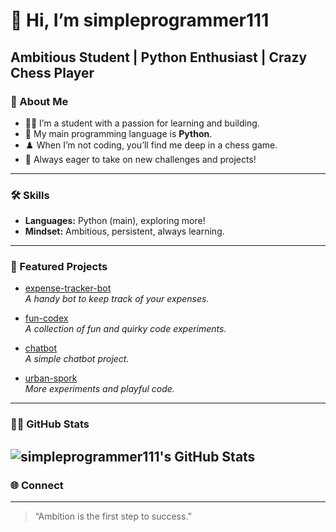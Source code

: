 # 👋 Hi, I’m simpleprogrammer111
**Ambitious Student | Python Enthusiast | Crazy Chess Player**
---
### 🎯 About Me
- 🧑‍🎓 I’m a student with a passion for learning and building.
- 🐍 My main programming language is **Python**.
- ♟️ When I’m not coding, you’ll find me deep in a chess game.
- 🚀 Always eager to take on new challenges and projects!
---
### 🛠️ Skills
- **Languages:** Python (main), exploring more!
- **Mindset:** Ambitious, persistent, always learning.
---
### 📌 Featured Projects

- [expense-tracker-bot](https://github.com/simpleprogrammer111/expense-tracker-bot)  
  _A handy bot to keep track of your expenses._

- [fun-codex](https://github.com/simpleprogrammer111/fun-codex)  
  _A collection of fun and quirky code experiments._
- [chatbot](https://github.com/simpleprogrammer111/chatbot)  
  _A simple chatbot project._
- [urban-spork](https://github.com/simpleprogrammer111/urban-spork)  
  _More experiments and playful code._
---
### 🧑‍💻 GitHub Stats
![simpleprogrammer111's GitHub Stats](https://github-readme-stats.vercel.app/api?username=simpleprogrammer111&show_icons=true&hide_title=true&count_private=true&theme=tokyonight)
---
### 🌐 Connect
<!-- Add your email or social links here! Example: -->
<!-- - 📫 Email: your@email.com -->
<!-- - 💼 [LinkedIn](https://www.linkedin.com/in/yourprofile) -->
<!-- - 🐦 [Twitter](https://twitter.com/yourprofile) -->
---
> “Ambition is the first step to success.”
<!---
simpleprogrammer111/simpleprogrammer111 is a ✨ special ✨ repository because its `README.md` (this file) appears on your GitHub profile.
You can click the Preview link to take a look at your changes.
--->
